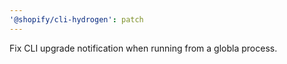 ```yaml
---
'@shopify/cli-hydrogen': patch
---
```


Fix CLI upgrade notification when running from a globla process.
